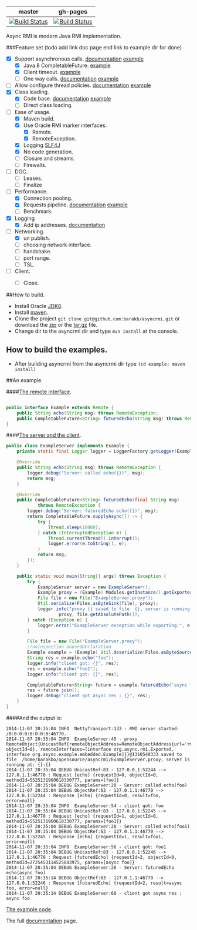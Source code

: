 master | gh-pages
-------|---------
[![Build Status](https://travis-ci.org/barakb/asyncrmi.svg?branch=master)](https://travis-ci.org/barakb/asyncrmi) | [![Build Status](https://travis-ci.org/barakb/asyncrmi.svg?branch=gh-pages)](https://travis-ci.org/barakb/asyncrmi)

Async RMI is modern Java RMI implementation.


###Feature set (todo add link doc page end link to example dir for done)
- [x] Support asynchronous calls. [documentation](http://barakb.github.io/asyncrmi/asynchronous-calls.html) [example](https://github.com/barakb/asyncrmi/tree/master/example/src/main/java/org/async/example/futures)
  - [x] Java 8 CompletableFuture. [example](https://github.com/barakb/asyncrmi/tree/master/example/src/main/java/org/async/example/futures)
  - [x] Client timeout. [example](https://github.com/barakb/asyncrmi/tree/master/example/src/main/java/org/async/example/timeout)
  - [ ] One way calls. [documentation](http://barakb.github.io/asyncrmi/oneway-calls.html) [example](https://github.com/barakb/asyncrmi/tree/master/example/src/main/java/org/async/example/oneway)
- [ ] Allow configure thread policies. [documentation](http://barakb.github.io/asyncrmi/threads.html) [example](https://github.com/barakb/asyncrmi/tree/master/example/src/main/java/org/async/example/threads)
- [x] Class loading.
  - [x] Code base. [documentation](http://barakb.github.io/asyncrmi/dynamic-class-loading.html) [example](https://github.com/barakb/asyncrmi/tree/master/example/src/main/java/org/async/example/dcl)
  - [ ] Direct class loading.
- [ ] Ease of usage.
  - [x] Maven build.
  - [x] Use Oracle RMI marker interfaces.
    - [x] Remote.
    - [x] RemoteException.
  - [x] Logging [SLF4J](http://www.slf4j.org/)
  - [x] No code generation.
  - [ ] Closure and streams.
  - [ ] Firewalls.
- [ ] DGC.
  - [ ] Leases.
  - [ ] Finalize
- [ ] Performance.
  - [x] Connection pooling.
  - [x] Requests pipeline. [documentation](http://barakb.github.io/asyncrmi/request-pipeline.html) [example](https://github.com/barakb/asyncrmi/tree/master/example/src/main/java/org/async/example/pipeline)
  - [ ] Benchmark.
- [x] Logging
  - [x] Add ip addresses. [documentation](http://barakb.github.io/asyncrmi/logging.html)
- [ ] Networking.
    - [x] un publish.
    - [ ] choosing network interface.
    - [ ] handshake.
    - [ ] port range.
    - [ ] TSL.
- [ ] Client.
   - [ ] Close.


##How to build.
- Install Oracle [JDK8](http://www.oracle.com/technetwork/java/javase/downloads/jdk8-downloads-2133151.html).
- Install [maven](http://maven.apache.org/).
- Clone the project `git clone git@github.com:barakb/asyncrmi.git` or download the [zip](https://github.com/barakb/asyncrmi/archive/master.zip) or the [tar.gz](https://github.com/barakb/asyncrmi/archive/master.tar.gz) file. 
- Change dir to the asyncrmi dir and type `mvn install` at the console.

## How to build the examples.
- After building asyncrmi from the asyncrmi dir type `(cd example; maven install)`

##An example.

####[The remote interface](https://github.com/barakb/asyncrmi/blob/master/example/src/main/java/org/async/example/embedded/Example.java).
```java

public interface Example extends Remote {
    public String echo(String msg) throws RemoteException;
    public CompletableFuture<String> futuredEcho(String msg) throws RemoteException;
}
```

####[The server and the client](https://github.com/barakb/asyncrmi/blob/master/example/src/main/java/org/async/example/embedded/ExampleServer.java).
```java
public class ExampleServer implements Example {
    private static final Logger logger = LoggerFactory.getLogger(ExampleServer.class);

    @Override
    public String echo(String msg) throws RemoteException {
        logger.debug("Server: called echo({})", msg);
        return msg;
    }

    @Override
    public CompletableFuture<String> futuredEcho(final String msg)
            throws RemoteException {
        logger.debug("Server: futuredEcho echo({})", msg);
        return CompletableFuture.supplyAsync(() -> {
            try {
                Thread.sleep(10000);
            } catch (InterruptedException e) {
                Thread.currentThread().interrupt();
                logger.error(e.toString(), e);
            }
            return msg;
        });
    }

    public static void main(String[] args) throws Exception {
        try {
            ExampleServer server = new ExampleServer();
            Example proxy = (Example) Modules.getInstance().getExporter().export(server);
            File file = new File("ExampleServer.proxy");
            Util.serialize(Files.asByteSink(file), proxy);
            logger.info("proxy {} saved to file  {}, server is running at: {}:{}",
                    proxy, file.getAbsolutePath());
        } catch (Exception e) {
            logger.error("ExampleServer exception while exporting:", e);
        }

        File file = new File("ExampleServer.proxy");
        //noinspection UnusedDeclaration
        Example example = (Example) Util.deserialize(Files.asByteSource(file));
        String res = example.echo("foo");
        logger.info("client got: {}", res);
        res = example.echo("foo1");
        logger.info("client got: {}", res);

        CompletableFuture<String> future = example.futuredEcho("async foo");
        res = future.join();
        logger.debug("client got async res : {}", res);
    }
}
```

####And the output is:
```
2014-11-07 20:35:04 INFO  NettyTransport:133 - RMI server started: /0:0:0:0:0:0:0:0:46770.
2014-11-07 20:35:04 INFO  ExampleServer:45 - proxy RemoteObject{UnicastRef{remoteObjectAddress=RemoteObjectAddress{url='rmi://127.0.1.1:46770', objectId=0}, remoteInterfaces=[interface org.async.rmi.Exported, interface org.async.example.embedded.Example]}}@1310540333 saved to file  /home/barakbo/opensource/asyncrmi/ExampleServer.proxy, server is running at: {}:{}
2014-11-07 20:35:04 DEBUG UnicastRef:83 - 127.0.0.1:52244 --> 127.0.1.1:46770 : Request [echo] {requestId=0, objectId=0, methodId=5525131960618330777, params=[foo]}
2014-11-07 20:35:04 DEBUG ExampleServer:20 - Server: called echo(foo)
2014-11-07 20:35:04 DEBUG ObjectRef:63 - 127.0.1.1:46770 --> 127.0.0.1:52244 : Response [echo] {requestId=0, result=foo, error=null}
2014-11-07 20:35:04 INFO  ExampleServer:54 - client got: foo
2014-11-07 20:35:04 DEBUG UnicastRef:83 - 127.0.0.1:52245 --> 127.0.1.1:46770 : Request [echo] {requestId=1, objectId=0, methodId=5525131960618330777, params=[foo1]}
2014-11-07 20:35:04 DEBUG ExampleServer:20 - Server: called echo(foo1)
2014-11-07 20:35:04 DEBUG ObjectRef:63 - 127.0.1.1:46770 --> 127.0.0.1:52245 : Response [echo] {requestId=1, result=foo1, error=null}
2014-11-07 20:35:04 INFO  ExampleServer:56 - client got: foo1
2014-11-07 20:35:04 DEBUG UnicastRef:83 - 127.0.0.1:52246 --> 127.0.1.1:46770 : Request [futuredEcho] {requestId=2, objectId=0, methodId=2725453114525883975, params=[async foo]}
2014-11-07 20:35:04 DEBUG ExampleServer:26 - Server: futuredEcho echo(async foo)
2014-11-07 20:35:14 DEBUG ObjectRef:63 - 127.0.1.1:46770 --> 127.0.0.1:52246 : Response [futuredEcho] {requestId=2, result=async foo, error=null}
2014-11-07 20:35:14 DEBUG ExampleServer:60 - client got async res : async foo
```
[The example code](https://github.com/barakb/asyncrmi/tree/master/example/src/main/java/org/async/example/embedded).


The full [documentation](http://barakb.github.io/asyncrmi) page.